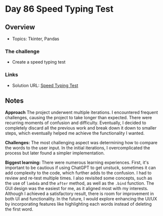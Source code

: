 # Day 86 Speed Typing Test

## Overview

- Topics: Tkinter, Pandas

### The challenge

- Create a speed typing test

### Links

- Solution URL: [Speed Typing Test](https://github.com/Mikerniker/100_Days_of_Python/tree/main/Day86)

## Notes
**Approach**
The project underwent multiple iterations. I encountered frequent challenges, causing the project to take longer than expected. There were recurring moments of confusion and difficulty. Eventually, I decided to completely discard all the previous work and break down it down to smaller steps, which eventually helped me achieve the functionality I wanted.

**Challenges:** 
The most challenging aspect was determining how to compare the words to the user input. In the initial iterations, I overcomplicated the process but later found a simpler implementation.

**Biggest learning:**
There were numerous learning experiences. First, it's important to be cautious if using ChatGPT to get unstuck, sometimes it can add complexity to the code, which further adds to the confusion. I had to review and re-test multiple times. 
I also revisited some concepts, such as the use of ```lambda``` and the ```after``` method, as well as the ```.bind``` function.
The GUI design was the easiest for me, as it aligned most with my interests. Although I achieved a satisfactory result, there is room for improvement in both UI and functionality. In the future, I would explore enhancing the UI/UX by incorporating features like highlighting each words instead of deleting the first word.